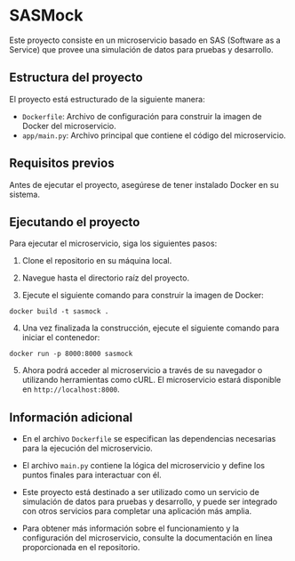 # SASMock

Este proyecto consiste en un microservicio basado en SAS (Software as a Service) que provee una simulación de datos para pruebas y desarrollo. 

## Estructura del proyecto

El proyecto está estructurado de la siguiente manera:

- `Dockerfile`: Archivo de configuración para construir la imagen de Docker del microservicio.
- `app/main.py`: Archivo principal que contiene el código del microservicio.

## Requisitos previos

Antes de ejecutar el proyecto, asegúrese de tener instalado Docker en su sistema.

## Ejecutando el proyecto

Para ejecutar el microservicio, siga los siguientes pasos:

1. Clone el repositorio en su máquina local.

2. Navegue hasta el directorio raíz del proyecto.

3. Ejecute el siguiente comando para construir la imagen de Docker:

```
docker build -t sasmock .
```

4. Una vez finalizada la construcción, ejecute el siguiente comando para iniciar el contenedor:

```
docker run -p 8000:8000 sasmock
```

5. Ahora podrá acceder al microservicio a través de su navegador o utilizando herramientas como cURL. El microservicio estará disponible en `http://localhost:8000`.

## Información adicional

- En el archivo `Dockerfile` se especifican las dependencias necesarias para la ejecución del microservicio.

- El archivo `main.py` contiene la lógica del microservicio y define los puntos finales para interactuar con él.

- Este proyecto está destinado a ser utilizado como un servicio de simulación de datos para pruebas y desarrollo, y puede ser integrado con otros servicios para completar una aplicación más amplia.

- Para obtener más información sobre el funcionamiento y la configuración del microservicio, consulte la documentación en línea proporcionada en el repositorio.